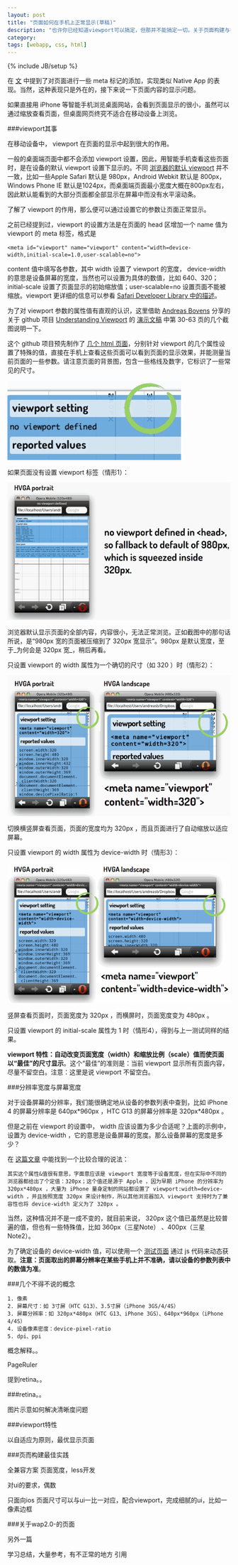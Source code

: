 ```yaml
---
layout: post
title: "页面如何在手机上正常显示(草稿)"
description: "也许你已经知道viewport可以搞定，但那并不能搞定一切。关于页面构建与视觉设计，还有一些不得不说的事。"
category: 
tags: [webapp, css, html]
---
```

{% include JB/setup %}

在 [文](#0) 中提到了对页面进行一些 meta 标记的添加，实现类似 Native App 的表现。当然，这种表现只是外在的，接下来说一下页面内容的显示问题。

如果直接用 iPhone 等智能手机浏览桌面网站，会看到页面显示的很小，虽然可以通过缩放查看页面，但桌面网页终究不适合在移动设备上浏览。

###viewport其事

在移动设备中， viewport 在页面的显示中起到很大的作用。

一般的桌面端页面中都不会添加 viewport 设置，因此，用智能手机查看这些页面时，是在设备的默认 viewport 设置下显示的。不同 [浏览器的默认 viewport](#hacker的页面) 并不一致，比如一些Apple Safari 默认是 980px，Android Webkit 默认是 800px，Windows Phone IE 默认是1024px，而桌面端页面最小宽度大概在800px左右，因此默认能看到的大部分页面都全部显示在屏幕中而没有水平滚动条。

了解了 viewport 的作用，那么便可以通过设置它的参数让页面正常显示。

之前已经提到过，viewport 的设置方法是在页面的 head 区增加一个 name 值为 viewport 的 meta 标签，格式是

	<meta id="viewport" name="viewport" content="width=device-width,initial-scale=1.0,user-scalable=no">

content 值中填写各参数，其中 width 设置了 viewport 的宽度， device-width 的意思是设备屏幕的宽度，当然也可以设置为具体的数值，比如 640、320；initial-scale 设置了页面显示的初始缩放值；user-scalable=no 设置页面不能被缩放。viewport 更详细的信息可以参看 [Safari Developer Library 中的描述](https://developer.apple.com/library/safari/#documentation/appleapplications/reference/SafariHTMLRef/Articles/MetaTags.html)。

为了对 viewport 参数的属性值有直观的认识，这里借助 [Andreas Bovens](#0) 分享的关于 github 项目 [Understanding Viewport](https://github.com/andreasbovens/understanding-viewport) 的 [演示文稿](http://www.slideshare.net/andreasbovens/responsive-design-techniques-and-tricks-to-prepare-your-websites-for-the-multiscreen-future) 中第 30-63 页的几个截图说明一下。

这个 github 项目预先制作了 [几个 html 页面](http://andreasbovens.github.com/understanding-viewport/)，分别针对 viewport 的几个属性设置了特殊的值，直接在手机上查看这些页面可以看到页面的显示效果，并能测量当前页面的一些参数。请注意页面的背景图，包含一些格线及数字，它标识了一些常见的尺寸。

![项目页面截图](/i/2013/03/18/01.gif "项目页面截图")

如果页面没有设置 viewport 标签（情形1）：

![没有设置viewport时的截图](/i/2013/03/18/02.gif "没有设置viewport时的截图")

浏览器默认显示页面的全部内容，内容很小，无法正常浏览。正如截图中的那句话所说，是“980px 宽的页面被压缩到了 320px 宽显示”。980px 是默认宽度，至于_为何会是 320px 宽_，稍后再看。

只设置 viewport 的 width 属性为一个确切的尺寸（如 320 ）时（情形2）：

![设置viewport的width属性为320时的截图](/i/2013/03/18/03.gif "设置viewport的width属性为320时的截图")

切换横竖屏查看页面，页面的宽度均为 320px ，而且页面进行了自动缩放以适应屏幕。

只设置 viewport 的 width 属性为 device-width 时（情形3）：

![设置viewport的width属性为device-width时的截图](/i/2013/03/18/04.gif "设置viewport的width属性为device-width时的截图")

竖屏查看页面时，页面宽度为 320px ，而横屏时，页面宽度变为 480px 。

只设置 viewport 的 initial-scale 属性为 1 时（情形4），得到与上一测试同样的结果。





**viewport 特性：自动改变页面宽度（width）和缩放比例（scale）值而使页面以“最佳”的尺寸显示**。这个“最佳”的准则是：当前 viewport 显示所有页面内容，尽量不留空白。注意：这里是说 viewport 不留空白。













###分辨率宽度与屏幕宽度

对于设备屏幕的分辨率，我们能很确定地从设备的参数列表中查到，比如 iPhone 4 的屏幕分辨率是 640px\*960px ，HTC G13 的屏幕分辨率是 320px\*480px 。

但是之前在 viewport 的设置中， width 应该设置为多少合适呢？上面的示例中，设置为 device-width ，它的意思是设备屏幕的宽度。那么设备屏幕的宽度是多少？

在 [这篇文章](http://www.iinterest.net/2011/05/02/about-viewport/) 中能找到一个比较合理的说法：

	其实这个属性&值很有意思，字面意应该是 viewport 宽度等于设备宽度，但在实际中不同的浏览器都给出了个定值：320px；这个值还是源于 Apple ，因为早期 iPhone 的分辨率为 320px*480px ，大量为 iPhone 量身定制的网站都设置了 viewport:width=device-width ，并且按照宽度 320px 来设计制作，所以其他浏览器加入 viewport 支持时为了兼容性也将 device-width 定义为了 320px 。

当然，这种情况并不是一成不变的，就目前来说， 320px 这个值已虽然是比较普遍的值，但也有一些特殊值，比如 360px（三星Note） 、400px（三星Note2）。

为了确定设备的 device-width 值，可以使用一个 [测试页面](http://librajt.github.com/WebAppHelper/package/PageRuler/) 通过 js 代码来动态获取。**注意：页面取出的屏幕分辨率在某些手机上并不准确，请以设备的参数列表中的数值为准**。


###几个不得不说的概念

	1. 像素
	2. 屏幕尺寸：如 3寸屏（HTC G13）、3.5寸屏（iPhone 3GS/4/4S）
	3. 屏幕分辨率：如 320px*480px（HTC G13、iPhone 3GS）、640px*960px（iPhone 4/4S）
	4. 设备像素密度：device-pixel-ratio
	5. dpi、ppi

概念解释。。

PageRuler

提到retina。。


###retina。。

图片示意如何解决清晰度问题


###viewport特性

以自适应为原则，最优显示页面

###页而构建最佳实践

全兼容方案
页面宽度，less开发

对ui的要求，偶数


只面向ios
页面尺寸可以与ui一比一对应，配合viewport，完成细腻的ui，比如一像素边框


###关于wap2.0-的页面

另外一篇


学习总结，大量参考，有不正常的地方
引用







 


